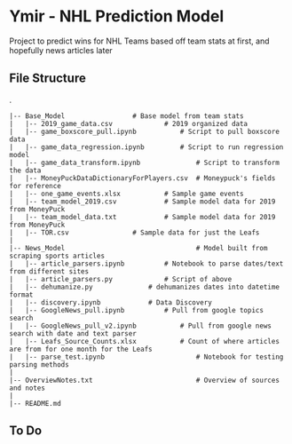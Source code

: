 # Ymir - NHL Prediction Model

Project to predict wins for NHL Teams based off team stats at first, and hopefully news articles later

## File Structure

.

    |-- Base_Model                 # Base model from team stats  
    |	|-- 2019_game_data.csv			   # 2019 organized data  	
    |	|-- game_boxscore_pull.ipynb		   # Script to pull boxscore data   
    |	|-- game_data_regression.ipynb		   # Script to run regression model  
    |	|-- game_data_transform.ipynb              # Script to transform the data
    |	|-- MoneyPuckDataDictionaryForPlayers.csv  # Moneypuck's fields for reference  
    |	|-- one_game_events.xlsx		   # Sample game events  
    |	|-- team_model_2019.csv			   # Sample model data for 2019 from MoneyPuck  
    |	|-- team_model_data.txt			   # Sample model data for 2019 from MoneyPuck  
    |	|-- TOR.csv				   # Sample data for just the Leafs  
    |  
    |-- News_Model                                 # Model built from scraping sports articles  
    |	|-- article_parsers.ipynb		   # Notebook to parse dates/text from different sites  
    |	|-- article_parsers.py			   # Script of above  
    |	|-- dehumanize.py			   # dehumanizes dates into datetime format  
    |	|-- discovery.ipynb			   # Data Discovery  
    |	|-- GoogleNews_pull.ipynb		   # Pull from google topics search  
    |	|-- GoogleNews_pull_v2.ipynb		   # Pull from google news search with date and text parser  
    |	|-- Leafs_Source_Counts.xlsx		   # Count of where articles are from for one month for the Leafs  
    |	|-- parse_test.ipynb                       # Notebook for testing parsing methods   
    |  
    |-- OverviewNotes.txt                          # Overview of sources and notes  
    |  
    |-- README.md  


## To Do


